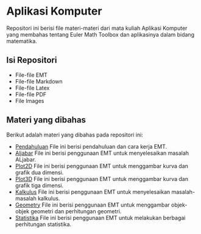 # Aplikasi Komputer
Repositori ini berisi file materi-materi dari mata kuliah Aplikasi Komputer yang membahas tentang Euler Math Toolbox dan aplikasinya dalam bidang matematika.

## Isi Repositori
- File-file EMT
- File-file Markdown
- File-file Latex
- File-file PDF
- File Images

## Materi yang dibahas
Berikut adalah materi yang dibahas pada repositori ini:
- [Pendahuluan](https://github.com/nksalwa/aplikasi-komputer/blob/main/File-file%20PDF/00-Pendahuluan.pdf) File ini berisi pendahuluan dan cara kerja EMT.
-  [Aljabar](https://github.com/nksalwa/aplikasi-komputer/blob/main/File-file%20PDF/01-EMT4Aljabar.pdf) File ini berisi penggunaan EMT untuk menyelesaikan masalah ALjabar.
- [Plot2D](https://github.com/nksalwa/aplikasi-komputer/blob/main/File-file%20PDF/02-EMT4Plot2D.pdf) File ini berisi penggunaan EMT untuk menggambar kurva dan grafik dua dimensi.
- [Plot3D](https://github.com/nksalwa/aplikasi-komputer/blob/main/File-file%20PDF/03-EMT4Plot3D.pdf) File ini berisi penggunaan EMT untuk menggambar kurva dan grafik tiga dimensi.
- [Kalkulus](https://github.com/nksalwa/aplikasi-komputer/blob/main/File-file%20PDF/04-EMT4Kalkulus.pdf) File ini berisi penggunaan EMT untuk menyelesaikan masalah-masalah kalkulus.
- [Geometry](https://github.com/nksalwa/aplikasi-komputer/blob/main/File-file%20PDF/05-EMT4Geometry.pdf) File ini berisi penggunaan EMT untuk menggambar objek-objek geometri dan perhitungan geometri.
- [Statistika](https://github.com/nksalwa/aplikasi-komputer/blob/main/File-file%20PDF/06-EMT4Satistika.pdf) File ini berisi penggunaan EMT untuk melakukan berbagai perhitungan statistika. 
